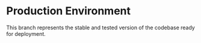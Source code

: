 # Production Environment
This branch represents the stable and tested version of the codebase ready for deployment. 
